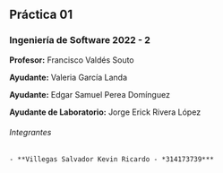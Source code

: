 ## Práctica 01

### Ingeniería de Software 2022 - 2

**Profesor:** Francisco Valdés Souto

**Ayudante:** Valeria García Landa

**Ayudante:** Edgar Samuel Perea Domínguez

**Ayudante de Laboratorio:** Jorge Erick Rivera López

###### Integrantes

	- **Villegas Salvador Kevin Ricardo - *314173739***
